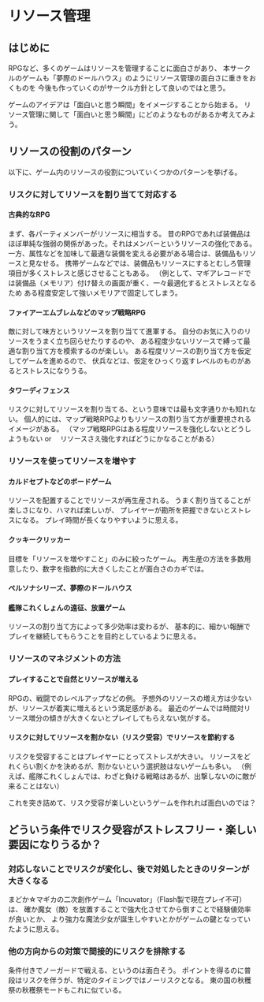# リソース管理

## はじめに

RPGなど、多くのゲームはリソースを管理することに面白さがあり、
本サークルのゲームも「夢際のドールハウス」のようにリソース管理の面白さに重きをおくものを
今後も作っていくのがサークル方針として良いのではと思う。

ゲームのアイデアは「面白いと思う瞬間」をイメージすることから始まる。
リソース管理に関して「面白いと思う瞬間」にどのようなものがあるか考えてみよう。

## リソースの役割のパターン

以下に、ゲーム内のリソースの役割についていくつかのパターンを挙げる。

### リスクに対してリソースを割り当てて対応する

#### 古典的なRPG

まず、各パーティメンバーがリソースに相当する。
昔のRPGであれば装備品はほぼ単純な強弱の関係があった。それはメンバーというリソースの強化である。
一方、属性などを加味して最適な装備を変える必要がある場合は、装備品もリソースと見なせる。
携帯ゲームなどでは、装備品もリソースにするとむしろ管理項目が多くストレスと感じさせることもある。
（例として、マギアレコードでは装備品（メモリア）付け替えの画面が重く、一々最適化するとストレスとなるため
ある程度安定して強いメモリアで固定してしまう。

#### ファイアーエムブレムなどのマップ戦略RPG

敵に対して味方というリソースを割り当てて進軍する。
自分のお気に入りのリソースをうまく立ち回らせたりするのや、
ある程度少ないリソースで縛って最適な割り当て方を模索するのが楽しい。
ある程度リソースの割り当て方を仮定してゲームを進めるので、
伏兵などは、仮定をひっくり返すレベルのものがあるとストレスになりうる。

#### タワーディフェンス

リスクに対してリソースを割り当てる、という意味では最も文字通りかも知れない。
個人的には、マップ戦略RPGよりもリソースの割り当て方が重要視されるイメージがある。
（マップ戦略RPGはある程度リソースを強化しないとどうしようもない or
　リソースさえ強化すればどうにかなることがある）

### リソースを使ってリソースを増やす

#### カルドセプトなどのボードゲーム

リソースを配置することでリソースが再生産される。
うまく割り当てることが楽しさになり、ハマれば楽しいが、
プレイヤーが勘所を把握できないとストレスになる。
プレイ時間が長くなりやすいように思える。

#### クッキークリッカー

目標を「リソースを増やすこと」のみに絞ったゲーム。
再生産の方法を多数用意したり、数字を指数的に大きくしたことが面白さのカギでは。

#### ペルソナシリーズ、夢際のドールハウス

#### 艦隊これくしょんの遠征、放置ゲーム

リソースの割り当て方によって多少効率は変わるが、
基本的に、細かい報酬でプレイを継続してもらうことを目的としているように思える。

### リソースのマネジメントの方法

#### プレイすることで自然とリソースが増える

RPGの、戦闘でのレベルアップなどの例。
予想外のリソースの増え方は少ないが、リソースが着実に増えるという満足感がある。
最近のゲームでは時間対リソース増分の傾きが大きくないとプレイしてもらえない気がする。

#### リスクに対してリソースを割かない（リスク受容）でリソースを節約する

リスクを受容することはプレイヤーにとってストレスが大きい。
リソースをどれくらい割くかを決めるが、割かないという選択肢はないゲームも多い。
（例えば、艦隊これくしょんでは、わざと負ける戦略はあるが、出撃しないのに敵が来ることはない）

これを突き詰めて、リスク受容が楽しいというゲームを作れれば面白いのでは？


## どういう条件でリスク受容がストレスフリー・楽しい要因になりうるか？

### 対応しないことでリスクが変化し、後で対処したときのリターンが大きくなる

まどか☆マギカの二次創作ゲーム「Incuvator」（Flash製で現在プレイ不可）は、
確か魔女（敵）を放置することで強大化させてから倒すことで経験値効率が良いとか、
より強力な魔法少女が誕生しやすいとかがゲームの鍵となっていたように思える。

### 他の方向からの対策で間接的にリスクを排除する

条件付きでノーガードで戦える、というのは面白そう。
ポイントを得るのに普段はリスクを伴うが、特定のタイミングではノーリスクとなる。
東の国の秋穫祭の秋穫祭モードもこれに似ている。




